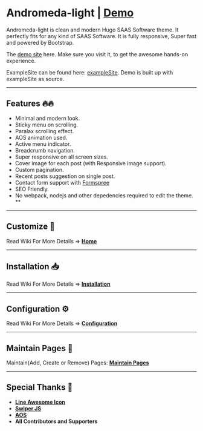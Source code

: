 # Andromeda-light | [Demo](https://demo.gethugothemes.com/andromeda-light/)

Andromeda-light is clean and modern Hugo SAAS Software theme. It perfectly fits for any kind of SAAS Software. It is fully responsive, Super fast and powered by Bootstrap.

The [demo site](https://demo.gethugothemes.com/andromeda-light/) here. Make sure you visit it, to get the awesome hands-on experience.

ExampleSite can be found here: [exampleSite](https://github.com/gethugothemes/andromeda-light/tree/master/exampleSite). Demo is built up with exampleSite as source.

---

## Features 🔥🔥

-   Minimal and modern look.
-   Sticky menu on scrolling.
-   Paralax scrolling effect.
-   AOS animation used.
-   Active menu indicator.
-   Breadcrumb navigation.
-   Super responsive on all screen sizes.
-   Cover image for each post (with Responsive image support).
-   Custom pagination.
-   Recent posts suggestion on single post.
-   Contact form support with [Formspree](https://formspree.io)
-   SEO Friendly.
-   No webpack, nodejs and other depedencies required to edit the theme.
**

---

## Customize 🌟

Read Wiki For More Details => **[Home](https://github.com/gethugothemes/Andromeda-light/wiki/home)**

---

## Installation 📥

Read Wiki For More Details => **[Installation](https://github.com/gethugothemes/Andromeda-light/wiki/installation)**

---

## Configuration ⚙

Read Wiki For More Details => **[Configuration](https://github.com/gethugothemes/Andromeda-light/wiki/configuration)**

---

## Maintain Pages 📜

Maintain(Add, Create or Remove) Pages: **[Maintain Pages](https://github.com/gethugothemes/Andromeda-light/wiki/Maintain-Pages)**

---

## Special Thanks 🌟

-   [**Line Awesome Icon**](https://icons8.com/line-awesome)
-   [**Swiper JS**](https://swiperjs.com/swiper-api)
-   [**AOS**](https://michalsnik.github.io/aos/)
-   **All Contributors and Supporters**
